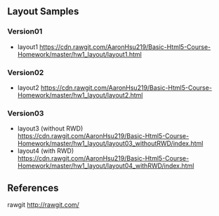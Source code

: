 ## Layout Samples 
### Version01
* layout1 https://cdn.rawgit.com/AaronHsu219/Basic-Html5-Course-Homework/master/hw1_layout/layout1.html <br>

### Version02
* layout2 https://cdn.rawgit.com/AaronHsu219/Basic-Html5-Course-Homework/master/hw1_layout/layout2.html

### Version03
* layout3 (without RWD) <br> 
    https://cdn.rawgit.com/AaronHsu219/Basic-Html5-Course-Homework/master/hw1_layout/layout03_withoutRWD/index.html
* layout4 (with RWD) <br> 
    https://cdn.rawgit.com/AaronHsu219/Basic-Html5-Course-Homework/master/hw1_layout/layout04_withRWD/index.html

## References
rawgit http://rawgit.com/
